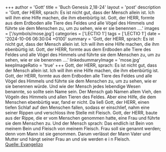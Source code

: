 +++
author = 'Gott'
title = 'Buch Genesis 2,18-24'
layout = 'post'
description = 'Gott, der HERR, sprach: Es ist nicht gut, dass der Mensch allein ist. Ich will ihm eine Hilfe machen, die ihm ebenbürtig ist. Gott, der HERR, formte aus dem Erdboden alle Tiere des Feldes und alle Vögel des Himmels und führte sie dem Menschen zu, um zu sehen, wie er sie benennen ....'
images = ['/symbols/mose.jpg']
categories = ['LECTIO 1']
tags = ['LECTIO 1']
date = '2024-10-06 06:30:04 +0100'
summary = 'Gott, der HERR, sprach: Es ist nicht gut, dass der Mensch allein ist. Ich will ihm eine Hilfe machen, die ihm ebenbürtig ist. Gott, der HERR, formte aus dem Erdboden alle Tiere des Feldes und alle Vögel des Himmels und führte sie dem Menschen zu, um zu sehen, wie er sie benennen ....'
linkedsummaryImage = 'mose.jpg'
keepImageRatio = 'true'
+++
Gott, der HERR, sprach: Es ist nicht gut, dass der Mensch allein ist. Ich will ihm eine Hilfe machen, die ihm ebenbürtig ist.
Gott, der HERR, formte aus dem Erdboden alle Tiere des Feldes und alle Vögel des Himmels und führte sie dem Menschen zu, um zu sehen, wie er sie benennen würde.<!--more--> Und wie der Mensch jedes lebendige Wesen benannte, so sollte sein Name sein.
Der Mensch gab Namen allem Vieh, den Vögeln des Himmels und allen Tieren des Feldes. Aber eine Hilfe, die dem Menschen ebenbürtig war, fand er nicht.
Da ließ Gott, der HERR, einen tiefen Schlaf auf den Menschen fallen, sodass er einschlief, nahm eine seiner Rippen und verschloss ihre Stelle mit Fleisch.
Gott, der HERR, baute aus der Rippe, die er vom Menschen genommen hatte, eine Frau und führte sie dem Menschen zu.
Und der Mensch sprach: Das endlich ist Bein von meinem Bein und Fleisch von meinem Fleisch. Frau soll sie genannt werden; denn vom Mann ist sie genommen.
Darum verlässt der Mann Vater und Mutter und hängt seiner Frau an und sie werden e i n Fleisch.<br> [Quelle: Evangelizo](https://evangeliumtagfuertag.org/DE/gospel)
